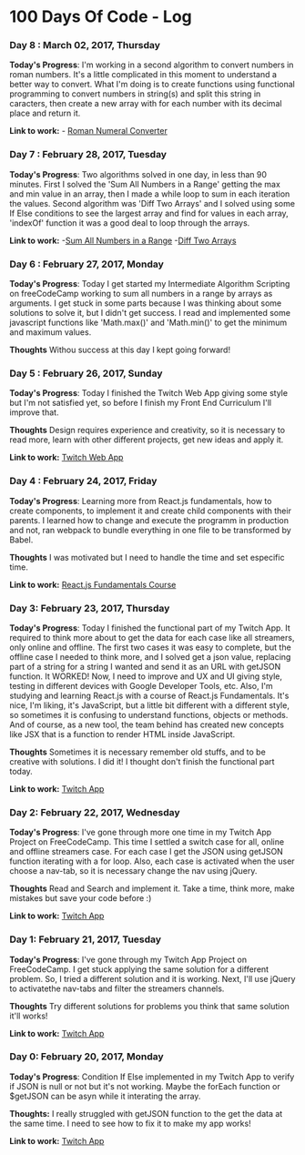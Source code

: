 # 100 Days Of Code - Log

### Day 8 : March 02, 2017, Thursday

**Today's Progress**: I'm working in a second algorithm to convert numbers in roman numbers. It's a little complicated in this moment to understand a better way to convert. What I'm doing is to create functions using functional programming to convert numbers in string(s) and split this string in caracters, then create a new array with for each number with its decimal place and return it.

**Link to work:** - [Roman Numeral Converter](https://www.freecodecamp.com/challenges/roman-numeral-converter)

### Day 7 : February 28, 2017, Tuesday

**Today's Progress**: Two algorithms solved in one day, in less than 90 minutes. First I solved the 'Sum All Numbers in a Range' getting the max and min value in an array, then I made a while loop to sum in each iteration the values. Second algorithm was 'Diff Two Arrays' and I solved using some If Else conditions to see the largest array and find for values in each array, 'indexOf' function it was a good deal to loop through the arrays.

**Link to work:** -[Sum All Numbers in a Range](https://www.freecodecamp.com/challenges/sum-all-numbers-in-a-range)
 -[Diff Two Arrays](https://www.freecodecamp.com/challenges/diff-two-arrays)


### Day 6 : February 27, 2017, Monday

**Today's Progress**: Today I get started my Intermediate Algorithm Scripting on freeCodeCamp working to sum all numbers in a range by arrays as arguments. I get stuck in some parts because I was thinking about some solutions to solve it, but I didn't get success. I read and implemented some javascript functions like 'Math.max()' and 'Math.min()' to get the minimum and maximum values.

**Thoughts** Withou success at this day I kept going forward!

### Day 5 : February 26, 2017, Sunday

**Today's Progress**: Today I finished the Twitch Web App giving some style but I'm not satisfied yet, so before I finish my Front End Curriculum I'll improve that.

**Thoughts** Design requires experience and creativity, so it is necessary to read more, learn with other different projects, get new ideas and apply it.

**Link to work:** [Twitch Web App](http://codepen.io/kelvinmaues/full/zNEWYP/)

### Day 4 : February 24, 2017, Friday

**Today's Progress**: Learning more from React.js fundamentals, how to create components, to implement it and create child components with their parents. I learned how to change and execute the programm in production and not, ran webpack to bundle everything in one file to be transformed by Babel.

**Thoughts** I was motivated but I need to handle the time and set especific time.

**Link to work:** [React.js Fundamentals Course](https://online.reacttraining.com/)

### Day 3: February 23, 2017, Thursday

**Today's Progress**: Today I finished the functional part of my Twitch App. It required to think more about to get the data for each case like all streamers, only online and offline. The first two cases it was easy to complete, but the offline case I needed to think more, and I solved get a json value, replacing part of a string for a string I wanted and send it as an URL with getJSON function. It WORKED! Now, I need to improve and UX and UI giving style, testing in different devices with Google Developer Tools, etc.
Also, I'm studying and learning React.js with a course of React.js Fundamentals. It's nice, I'm liking, it's JavaScript, but a little bit different with a different style, so sometimes it is confusing to understand functions, objects or methods. And of course, as a new tool, the team behind has created new concepts like JSX that is a function to render HTML inside JavaScript.

**Thoughts** Sometimes it is necessary remember old stuffs, and to be creative with solutions. I did it! I thought don't finish the functional part today.

**Link to work:** [Twitch App](http://codepen.io/kelvinmaues/full/zNEWYP/)

### Day 2: February 22, 2017, Wednesday

**Today's Progress**: I've gone through more one time in my Twitch App Project on FreeCodeCamp. This time I settled a switch case for all, online and offline streamers case. For each case I get the JSON using getJSON function iterating with a for loop. Also, each case is activated when the user choose a nav-tab, so it is necessary change the nav using jQuery.

**Thoughts** Read and Search and implement it. Take a time, think more, make mistakes but save your code before :)

**Link to work:** [Twitch App](http://codepen.io/kelvinmaues/full/zNEWYP/)

### Day 1: February 21, 2017, Tuesday

**Today's Progress**: I've gone through my Twitch App Project on FreeCodeCamp. I get stuck applying the same solution for a different problem. So, I tried a different solution and it is working. Next, I'll use jQuery to activatethe nav-tabs and filter the streamers channels.

**Thoughts** Try different solutions for problems you think that same solution it'll works!

**Link to work:** [Twitch App](http://codepen.io/kelvinmaues/full/zNEWYP/)

### Day 0: February 20, 2017, Monday

**Today's Progress**: Condition If Else implemented in my Twitch App to verify if JSON is null or not but it's not working. Maybe the forEach function or $getJSON can be asyn while it interating the array.

**Thoughts:** I really struggled with getJSON function to the get the data at the same time. I need to see how to fix it to make my app works!

**Link to work:** [Twitch App](http://codepen.io/kelvinmaues/full/zNEWYP/)
